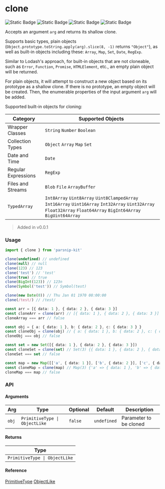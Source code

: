 # clone
![Static Badge](https://img.shields.io/badge/Statement%20Coverage-94.12%-brightgreen) ![Static Badge](https://img.shields.io/badge/Branch%20Coverage-92.50%-brightgreen) ![Static Badge](https://img.shields.io/badge/Function%20Coverage-100.00%-brightgreen) ![Static Badge](https://img.shields.io/badge/Line%20Coverage-94.12%-brightgreen)
      
Accepts an argument `arg` and returns its shallow clone.

Supports basic types, plain objects (`Object.prototype.toString.apply(arg).slice(8, -1)` returns `"Object"`), as well as built-in objects including these: `Array`, `Map`, `Set`, `Date`, `RegExp`.

Similar to Lodash's approach, for built-in objects that are not cloneable, such as `Error`, `Function`, `Promise`, `HTMLElement`, etc., an empty plain object will be returned.

For plain objects, it will attempt to construct a new object based on its prototype as a shallow clone. If there is no prototype, an empty object will be created. Then, the enumerable properties of the input argument `arg` will be added.

Supported built-in objects for cloning:

|Category|Supported Objects|
|-|-|
|Wrapper Classes|`String` `Number` `Boolean`|
|Collection Types|`Object` `Array` `Map` `Set`|
|Date and Time|`Date`|
|Regular Expressions|`RegExp`|
|Files and Streams|`Blob` `File` `ArrayBuffer`|
|`TypedArray`|`Int8Array` `Uint8Array` `Uint8ClampedArray` `Int16Array` `Uint16Array` `Int32Array` `Uint32Array` `Float32Array` `Float64Array` `BigInt64Array` `BigUint64Array`|


> Added in v0.0.1



### Usage

```ts
import { clone } from 'parsnip-kit'

clone(undefined) // undefined
clone(null) // null
clone(123) // 123
clone('test') // 'test'
clone(true) // true
clone(BigInt(123)) // 123n
clone(Symbol('test')) // Symbol(test)

clone(new Date(0)) // Thu Jan 01 1970 08:00:00
clone(/test/) // /test/

const arr = [{ data: 1 }, { data: 2 }, { data: 3 }]
const cloneArr = clone(arr) // [{ data: 1 }, { data: 2 }, { data: 3 }]
cloneArray === arr // false

const obj = { a: { data: 1 }, b: { data: 2 }, c: { data: 3 } }
const cloneObj = clone(obj) // { a: { data: 1 }, b: { data: 2 }, c: { data: 3 } }
cloneObj === obj // false

const set = new Set([{ data: 1 }, { data: 2 }, { data: 3 }])
const cloneSet = clone(set) // Set(3) {{ data: 1 }, { data: 2 }, { data: 3 }}
cloneSet === set // false

const map = new Map([['a', { data: 1 }], ['b', { data: 2 }], ['c', { data: 3 }]])
const cloneMap = clone(map) // Map(3) {'a' => { data: 1 }, 'b' => { data: 2 }, 'c' => { data: 3 }}
cloneMap === map // false
```


### API

#### Arguments

| Arg | Type | Optional | Default | Description |
| --- | --- | --- | --- | --- |
| `obj` | `PrimitiveType \| ObjectLike` | `false` | `undefined` | Parameter to be cloned |

#### Returns

| Type |
| ---  |
| `PrimitiveType \| ObjectLike`  |

#### Reference

[PrimitiveType](../common/types#primitivetype) [ObjectLike](../common/types#objectlike)